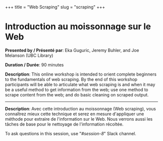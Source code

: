 +++
title = "Web Scraping"
slug = "scraping"
+++

# Introduction au moissonnage sur le Web

**Presented by / Présenté par**: Eka Guguric, Jeremy Buhler, and Joe Melanson (UBC Library)

**Duration / Durée**: 90 minutes

**Description**: This online workshop is intended to orient complete beginners to the fundamentals of web scraping. By
  the end of this workshop participants will be able to articulate what web scraping is and when it may be a useful
  method to get information from the web; use one method to scrape content from the web; and do basic cleaning on
  scraped output.

---

**Description**: Avec cette introduction au moissonnage (Web scraping), vous connaîtrez mieux cette technique et serez
  en mesure d'appliquer une méthode pour extraire de l'information sur le Web. Nous verrons aussi les tâches de base
  pour le nettoyage de l'information récoltée.

To ask questions in this session, use "*#session-8*" Slack channel.

